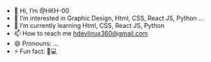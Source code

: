 - 👋 Hi, I’m @HKH-00
- 👀 I’m interested in Graphic Design, Html, CSS, React JS, Python ...
- 🌱 I’m currently learning  Html, CSS, React JS, Python
- 📫 How to reach me hdevlinux360@gmail.com
- 😄 Pronouns: ...
- ⚡ Fun fact: 🚀💻

<!---
HKH-00/HKH-00 is a ✨ special ✨ repository because its `README.md` (this file) appears on your GitHub profile.
You can click the Preview link to take a look at your changes.
--->
